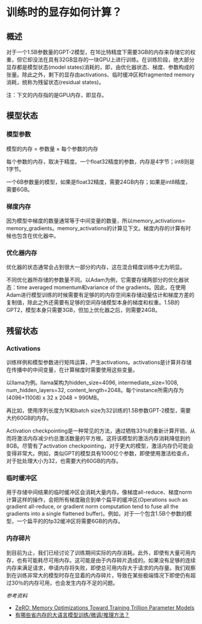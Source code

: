 # 训练时的显存如何计算？

## 概述

对于一个1.5B参数量的GPT-2模型，在16比特精度下需要3GB的内存来存储它的权重，但它却没法在具有32GB显存的一块GPU上进行训练。在训练阶段，绝大部分显存都是模型状态(model states)消耗的，即，由优化器状态、梯度、参数构成的张量。除此之外，剩下的显存由activations、临时缓冲区和fragmented memory消耗，统称为残留状态(residual states)。

注：下文的内存指的是GPU内存，即显存。

## 模型状态

### 模型参数

模型的内存 = 参数量 $\times$ 每个参数的内存

每个参数的内存，取决于精度。一个float32精度的参数，内存是4字节；int8则是1字节。

一个6B参数量的模型，如果是float32精度，需要24GB内存；如果是int8精度，需要6GB。

### 梯度内存

因为模型中梯度的数量通常等于中间变量的数量，所以memory_activations= memory_gradients。memory_activations的计算见下文。梯度内存的计算有时候也包含在优化器中。

### 优化器内存

优化器的状态通常会占到很大一部分的内存，这在混合精度训练中尤为明显。

不同优化器所存储的参数量不同。以Adam为例，它需要存储两部分的优化器状态：time averaged momentum和variance of the gradients。因此，在使用Adam进行模型训练的时候需要有足够的的内存空间来存储动量估计和梯度方差的复制值，除此之外还需要有足够的空间存储模型本身的梯度和权重。1.5B的GPT2，模型本身只需要3GB，但加上优化器之后，则需要24GB。

## 残留状态

### Activations

训练样例和模型参数进行矩阵运算，产生activations。activations是计算并存储在传播中的中间变量，在计算梯度时需要使用这些变量。

以llama为例。llama架构为hidden_size=4096, intermediate_size=1008, num_hidden_layers=32, content_length=2048。每个instance所需内存为(4096+11008) x 32 x 2048 = 990MB。

再比如，使用序列长度为1K和batch size为32训练的1.5B参数GPT-2模型，需要大约60GB的内存。

Activation checkpointing是一种常见的方法，通过牺牲33％的重新计算开销，从而将激活内存减少约总激活数量的平方根。这将该模型的激活内存消耗降低到约8GB。尽管有了activation checkpointing，对于更大的模型，激活内存仍可能会变得非常大。例如，类似GPT的模型具有1000亿个参数，即使使用激活检查点，对于批处理大小为32，也需要大约60GB的内存。

### 临时缓冲区

用于存储中间结果的临时缓冲区会消耗大量内存。像梯度all-reduce、梯度norm计算这样的操作，会把所有梯度融合到单个扁平的缓冲区(Operations such as gradient all-reduce, or gradient norm computation tend to fuse all the gradients into a single flattened buffer)。例如，对于一个包含1.5B个参数的模型，一个扁平的的fp32缓冲区将需要6GB的内存。

### 内存碎片

到目前为止，我们已经讨论了训练期间实际的内存消耗。此外，即使有大量可用内存，也有可能耗尽可用内存。这可能是由于内存碎片造成的。如果没有足够的连续内存来满足请求，申请内存将失败，即使总可用内存大于请求的内存量。我们观察到在训练非常大的模型时存在显着的内存碎片，导致在某些极端情况下即使仍有超过30％的内存可用，也会发生内存不足的问题。

*参考资料*

- [ZeRO: Memory Optimizations Toward Training Trillion Parameter Models](https://arxiv.org/abs/1910.02054)
- [有哪些省内存的大语言模型训练/微调/推理方法？](https://news.sohu.com/a/664956986_121119001)
